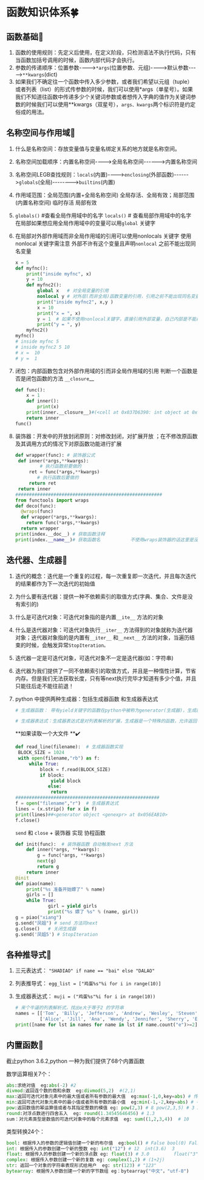 # 函数知识体系:four_leaf_clover:

## 函数基础:deciduous_tree:

1. 函数的使用规则：先定义后使用，在定义阶段，只检测语法不执行代码，只有当函数加括号调用的时候，函数内部代码才会执行。
2. 参数的传递顺序：位置参数---->`*args`(位置参数、元组)---->默认参数----->`**kwargs`(dict)
3. 如果我们不确定往一个函数中传入多少参数，或者我们希望以元组（tuple）或者列表（list）的形式传参数的时候，我们可以使用*args（单星号）。如果我们不知道往函数中传递多少个关键词参数或者想传入字典的值作为关键词参数的时候我们可以使用**kwargs（双星号），`args、kwargs`两个标识符是约定俗成的用法。

## 名称空间与作用域:deciduous_tree:

1. 什么是名称空间：存放变量值与变量名绑定关系的地方就是名称空间。

2. 名称空间加载顺序：内置名称空间---->全局名称空间------>内置名称空间

3. 名称空间LEGB查找规则：`locals`(内置)---->`enclosing`(外部函数)------>`globals`(全局)-------->`builtins`(内置)

4. 作用域范围：全局范围(内置+全局名称空间) 全局存活、全局有效；局部范围(内置名称空间) 临时存活 局部有效

5. `globals()` #查看全局作用域中的名字  `locals()` # 查看局部作用域中的名字   在局部如果想应用全局作用域中的变量可以用`global` 关键字

6. 在局部对外部作用域而非全局作用域的引用可以使用nonlocals 关键字  使用nonlocal 关键字需注意  外部不许有这个变量且声明`nonlocal` 之前不能出现同名变量

   ```python
   x = 5
   def myfnc():
       print("inside myfnc", x)
       y = 10
       def myfnc2():
           global x   # 对全局变量的引用
           nonlocal y # 对外层(而非全局)函数变量的引用，引用之前不能出现同名变量 
           print("inside myfnc2", x,y )
           x = 10
           print("x = ", x)
           y = 1  # 如果不使用nonlocal关键字，直接引用外部变量，自己内部是不能再出现同名变量的(闭包) 
           print("y = ", y)
       myfnc2()
   myfnc()
   # inside myfnc 5
   # inside myfnc2 5 10
   # x =  10
   # y =  1
   ```

7. 闭包：内部函数包含对外部作用域的引而非全局作用域的引用  判断一个函数是否是闭包函数的方法 `__closure`__

   ```python 
   def func():
       x = 1
       def inner():
           print(x)
       print(inner.__closure__)#(<cell at 0x037D6390: int object at 0x6BDBD430>,) inner是闭包函数
       return inner
   func()
   ```

8. 装饰器：开发中的开放封闭原则：对修改封闭，对扩展开放 ；在不修改原函数及其调用方式的情况下对原函数功能进行扩展

   ```python 
   def wrapper(func): # 装饰器公式
   	def inner(*args,**kwargs):
         	# 执行函数前要做的
   		ret = func(*args,**kwargs)
           # 执行函数后要做的
   		return ret
   	return inner
   ######################################################
   from functools import wraps
   def deco(func):
     @wraps(func)
     def wrapper(*args,**kwargs):
       return func(*args,**kwargs)
     return wrapper
   print(index.__doc__) # 获取函数注释
   print(index.__name__)# 获取函数名           不使用wraps装饰器的话这里是没有值的
   ```

## 迭代器、生成器:deciduous_tree:

1. 迭代的概念：迭代是一个重复的过程，每一次重复即一次迭代，并且每次迭代的结果都作为下一次迭代的初始值

2. 为什么要有迭代器：提供一种不依赖索引的取值方式(字典、集合、文件是没有索引的)

3. 什么是可迭代对象：可迭代对象指的是内置`__ite__` 方法的对象

4. 什么是迭代器对象：可迭代对象执行`__iter__` 方法得到的对象就称为迭代器对象；迭代器对象指的是内置有`__iter__` 和`__next__` 方法的对象，当遍历结束的时候，会触发异常`StopIteration。`

5. 迭代器一定是可迭代对象，可迭代对象不一定是迭代器(如：字符串)

6. 迭代器为我们提供了一同不依赖索引的取值方式，并且是一种惰性计算，节省内存。但是我们无法获取长度，只有等next执行完毕才知道有多少个值，并且只能往后走不能往前退！

7. python 中提供两种生成器：包括生成器函数 和生成器表达式

   ```python
   # 生成器函数： 带有yield关键字的函数在python中被称为generator(生成器)，生成器函数使用yield代替return   语句返回结果。yield语句一次返回一个结果，在每个结果中间，挂起函数的状态，以便下次从离开的地方继续执行

   # 生成器表达式：生成器表达式是对列表解析的扩展，生成器是一个特殊的函数，允许返回一个中间值，然后挂起代码   的的执行。列表解析是一次性生成所有的数据，创建的是一个列表对象，不适用于迭代大量的数据
   ```

   **如果读取一个大文件 **:heavy_check_mark:

   ```python
   def read_line(filename):  # 生成器函数实现
   	BLOCK_SIZE = 1024
   	with open(filename,"rb") as f:
   		while True:
   			block = f.read(BLOCK_SIZE)
   			if block:
               	yield block
               else:
               	return 
   #####################################################
   f = open("filename","r")  # 生成器表达式
   lines = (x.strip() for x in f) 
   print(lines)##<generator object <genexpr> at 0x056EAB10>
   f.close()
   ```

   `send` 和 `close` + 装饰器 实现 协程函数

   ```python
   def init(func):  # 装饰器函数 自动触发next 方法
       def inner(*args, **kwargs):
           g = func(*args, **kwargs)
           next(g)
           return g
       return inner
   @init
   def piao(name):
       print("%s 准备开始嫖了" % name)
       girls = []
       while True:
               girl = yield girls
               print("%s 嫖了 %s" % (name, girl))
   g = piao("xiang")
   g.send("凤姐") # send 方法同next
   g.close()   # 关闭生成器
   g.send('凤姐5') # StopIteration
   ```

## 各种推导式:deciduous_tree:

1. 三元表达式： `"SHADIAO" if name == "bai" else "DALAO" `

2. 列表推导式： `egg_list = ["鸡蛋%s"%i for i in range(10)]`

3. 生成器表达式： `muji = ("鸡蛋%s"%i for i in range(10))` 

   ```python
   # 来个牛逼的列表解析式，找出e大于等于2 的字符串
   names = [['Tom', 'Billy', 'Jefferson', 'Andrew', 'Wesley', 'Steven', 'Joe'],
            ['Alice', 'Jill', 'Ana', 'Wendy', 'Jennifer', 'Sherry', 'Eva']]
   print([name for lst in names for name in lst if name.count("e")>=2])
   ```

## 内置函数:deciduous_tree:

截止python 3.6.2,python 一种为我们提供了68个内置函数

数学运算相关7个：

```python
abs:求绝对值  eg:abs(-2) #2
divmod:返回连个数的商和余数  eg:divmod(5,2)  #(2,1)
max:返回可迭代对象元素中的最大值或者所有参数的最大值  eg:max(-1,0,key=abs) # 传入了求绝对值函数  -1
min:返回可迭代对象元素中的最小值或者所有参数的最小值  eg:min(-1,-2,key=abs) # -1
pow:返回数值的幂运算值或者与其指定整数的模值 eg: pow(2,3) # 8 pow(2,3,5) # 3 2和3幂运算得到8之后除以5得3
round:对浮点数进行四舍五入  eg: round(1.34545646456) # 1.3
sum：对元素类型是数值的可迭代对象中的每个元素求值  eg: sum((1,2,3,4))  # 10
```

类型转换24个：

```python
bool: 根据传入的参数的逻辑值创建一个新的布尔值  eg:bool() # False bool(0) False bool(1) True
int: 根据传入的参数创建一个新的整数 eg: int("12") # 12  int(3.6)  3
float: 根据传入的参数创建一个新的浮点数 eg: float(3) # 3.0         float("3") 3.0
complex: 根据传入参数创建一个新的复数 eg: complex(1,2) # (1+2j)
str: 返回一个对象的字符串表现形式给用户  eg: str(123) # "123"
bytearray: 根据传入参数创建一个新的字节数组 eg：bytearray("中文"，"utf-8") 

```

